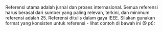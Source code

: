 Referensi utama adalah jurnal dan proses internasional. Semua referensi harus berasal dari sumber yang paling relevan, terkini, dan minimum referensi adalah 25. Referensi ditulis dalam gaya IEEE. Silakan gunakan format yang konsisten untuk referensi - lihat contoh di bawah ini (9 pt):